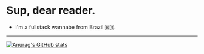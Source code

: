 # Sup, dear reader. 
- I'm a fullstack wannabe from Brazil 🇧🇷.

---
[![Anurag's GitHub stats](https://github-readme-stats.vercel.app/api?username=Kvarzsiev)](https://github.com/anuraghazra/github-readme-stats)
